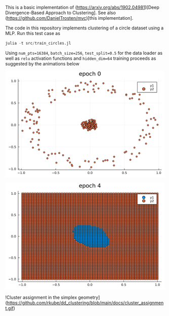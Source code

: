 This is a basic implementation of (https://arxiv.org/abs/1902.04981)[Deep Divergence-Based Approach to Clustering]. See also (https://github.com/DanielTrosten/mvc)[this implementation].


The code in this repository implements clustering of a circle
dataset using a MLP. Run this test case as
```julia
julia -t src/train_circles.jl
```



Using `num_pts=16384`, `batch_size=256`, `test_split=0.5` for the
data loader as well as `relu` activation functions and `hidden_dim=64` training proceeds as suggested by the animations below

![Points from the dataset with cluster assignment color-coded](https://github.com/rkube/dd_clustering/blob/main/docs/points_epoch.gif)

![Decision boundary of the model](https://github.com/rkube/dd_clustering/blob/main/docs/decision_boundary.gif)

!Cluster assignment in the simplex geometry](https://github.com/rkube/dd_clustering/blob/main/docs/cluster_assignment.gif)